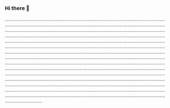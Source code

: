 ### Hi there 👋

.................................................................................................................................................................................................................................................................................................................................................................................................................................................................................................................................................................................................................................................................................................................................................................................................................................................................................................................................................................................................................................................................................................................................................................................................................................................................................................................................................................................................................................................................................................................................................................................................................................................................................................................................................................................................................................................................................................................................................................